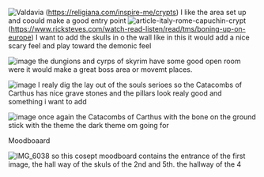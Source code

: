 ![Valdavia](https://github.com/user-attachments/assets/779fbfc2-95a6-4c27-9992-d8b1c80f060c)
(https://religiana.com/inspire-me/crypts)
I like the area set up and coould make a good entry point
![article-italy-rome-capuchin-crypt](https://github.com/user-attachments/assets/9fe4ec9a-d022-4208-b4f8-db97042765b8)
(https://www.ricksteves.com/watch-read-listen/read/tms/boning-up-on-europe)
I want to add the skulls in o the wall like in this it would add a nice scary feel and play toward the demonic feel

![image](https://github.com/user-attachments/assets/bed2dba4-79cc-4019-b4df-a079e78c4f3c)
the dungions and cyrps of skyrim have some good open room were it would make a great boss area or movemt places.

![image](https://github.com/user-attachments/assets/c2d9a6b2-bbc7-483c-92be-dc41c9e9a959)
I realy dig the lay out of the souls serioes so the Catacombs of Carthus has nice grave stones and the pillars look realy good and something i want to add

![image](https://github.com/user-attachments/assets/7f41f871-a7c9-4198-a8a3-c47468450e1d)
once again the Catacombs of Carthus with the bone on the ground stick with the theme the dark theme om going for

Moodboaard

![IMG_6038](https://github.com/user-attachments/assets/0d08083d-041a-4178-92d2-6795a2386dca)
so this cosept moodboard contains the entrance of the first image, the hall way of the skuls of the 2nd and 5th. the hallway of the 4

